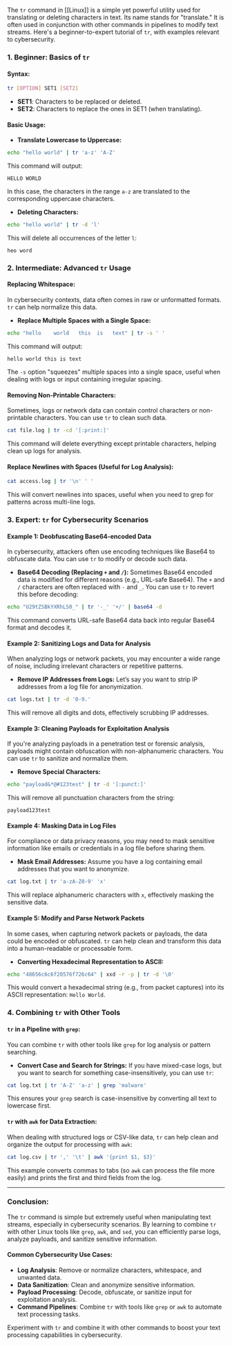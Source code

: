 The `tr` command in [[Linux]] is a simple yet powerful utility used for translating or deleting characters in text. Its name stands for "translate." It is often used in conjunction with other commands in pipelines to modify text streams. Here's a beginner-to-expert tutorial of `tr`, with examples relevant to cybersecurity.

### **1. Beginner: Basics of `tr`**

#### **Syntax:**
```bash
tr [OPTION] SET1 [SET2]
```
- **SET1**: Characters to be replaced or deleted.
- **SET2**: Characters to replace the ones in SET1 (when translating).

#### **Basic Usage:**

- **Translate Lowercase to Uppercase:**
```bash
echo "hello world" | tr 'a-z' 'A-Z'
```
This command will output:
```
HELLO WORLD
```
In this case, the characters in the range `a-z` are translated to the corresponding uppercase characters.

- **Deleting Characters:**
```bash
echo "hello world" | tr -d 'l'
```
This will delete all occurrences of the letter `l`:
```
heo word
```

### **2. Intermediate: Advanced `tr` Usage**

#### **Replacing Whitespace:**
In cybersecurity contexts, data often comes in raw or unformatted formats. `tr` can help normalize this data.

- **Replace Multiple Spaces with a Single Space:**
```bash
echo "hello    world   this  is   text" | tr -s ' '
```
This command will output:
```
hello world this is text
```
The `-s` option "squeezes" multiple spaces into a single space, useful when dealing with logs or input containing irregular spacing.

#### **Removing Non-Printable Characters:**
Sometimes, logs or network data can contain control characters or non-printable characters. You can use `tr` to clean such data.

```bash
cat file.log | tr -cd '[:print:]'
```
This command will delete everything except printable characters, helping clean up logs for analysis.

#### **Replace Newlines with Spaces (Useful for Log Analysis):**
```bash
cat access.log | tr '\n' ' '
```
This will convert newlines into spaces, useful when you need to grep for patterns across multi-line logs.

### **3. Expert: `tr` for Cybersecurity Scenarios**

#### **Example 1: Deobfuscating Base64-encoded Data**
In cybersecurity, attackers often use encoding techniques like Base64 to obfuscate data. You can use `tr` to modify or decode such data.

- **Base64 Decoding (Replacing `+` and `/`):**
Sometimes Base64 encoded data is modified for different reasons (e.g., URL-safe Base64). The `+` and `/` characters are often replaced with `-` and `_`. You can use `tr` to revert this before decoding:

```bash
echo "U29tZSBkYXRhLS0_" | tr '-_' '+/' | base64 -d
```
This command converts URL-safe Base64 data back into regular Base64 format and decodes it.

#### **Example 2: Sanitizing Logs and Data for Analysis**
When analyzing logs or network packets, you may encounter a wide range of noise, including irrelevant characters or repetitive patterns.

- **Remove IP Addresses from Logs:**
Let’s say you want to strip IP addresses from a log file for anonymization.

```bash
cat logs.txt | tr -d '0-9.'
```
This will remove all digits and dots, effectively scrubbing IP addresses.

#### **Example 3: Cleaning Payloads for Exploitation Analysis**
If you're analyzing payloads in a penetration test or forensic analysis, payloads might contain obfuscation with non-alphanumeric characters. You can use `tr` to sanitize and normalize them.

- **Remove Special Characters:**
```bash
echo "payload&*@#123test" | tr -d '[:punct:]'
```
This will remove all punctuation characters from the string:
```
payload123test
```

#### **Example 4: Masking Data in Log Files**
For compliance or data privacy reasons, you may need to mask sensitive information like emails or credentials in a log file before sharing them.

- **Mask Email Addresses:**
Assume you have a log containing email addresses that you want to anonymize.

```bash
cat log.txt | tr 'a-zA-Z0-9' 'x'
```
This will replace alphanumeric characters with `x`, effectively masking the sensitive data.

#### **Example 5: Modify and Parse Network Packets**
In some cases, when capturing network packets or payloads, the data could be encoded or obfuscated. `tr` can help clean and transform this data into a human-readable or processable form.

- **Converting Hexadecimal Representation to ASCII:**
```bash
echo "48656c6c6f20576f726c64" | xxd -r -p | tr -d '\0'
```
This would convert a hexadecimal string (e.g., from packet captures) into its ASCII representation: `Hello World`.

### **4. Combining `tr` with Other Tools**

#### **`tr` in a Pipeline with `grep`:**
You can combine `tr` with other tools like `grep` for log analysis or pattern searching.

- **Convert Case and Search for Strings:**
If you have mixed-case logs, but you want to search for something case-insensitively, you can use `tr`:

```bash
cat log.txt | tr 'A-Z' 'a-z' | grep 'malware'
```
This ensures your `grep` search is case-insensitive by converting all text to lowercase first.

#### **`tr` with `awk` for Data Extraction:**
When dealing with structured logs or CSV-like data, `tr` can help clean and organize the output for processing with `awk`:

```bash
cat log.csv | tr ',' '\t' | awk '{print $1, $3}'
```
This example converts commas to tabs (so `awk` can process the file more easily) and prints the first and third fields from the log.

---

### **Conclusion:**

The `tr` command is simple but extremely useful when manipulating text streams, especially in cybersecurity scenarios. By learning to combine `tr` with other Linux tools like `grep`, `awk`, and `sed`, you can efficiently parse logs, analyze payloads, and sanitize sensitive information.

#### **Common Cybersecurity Use Cases:**
- **Log Analysis**: Remove or normalize characters, whitespace, and unwanted data.
- **Data Sanitization**: Clean and anonymize sensitive information.
- **Payload Processing**: Decode, obfuscate, or sanitize input for exploitation analysis.
- **Command Pipelines**: Combine `tr` with tools like `grep` or `awk` to automate text processing tasks.

Experiment with `tr` and combine it with other commands to boost your text processing capabilities in cybersecurity.